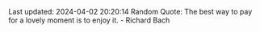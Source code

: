Last updated: 2024-04-02 20:20:14
Random Quote: The best way to pay for a lovely moment is to enjoy it. - Richard Bach